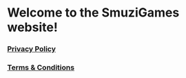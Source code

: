 # Welcome to the SmuziGames website!

### [Privacy Policy](privacy_policys)
### [Terms & Conditions](terms_and_conditions)
